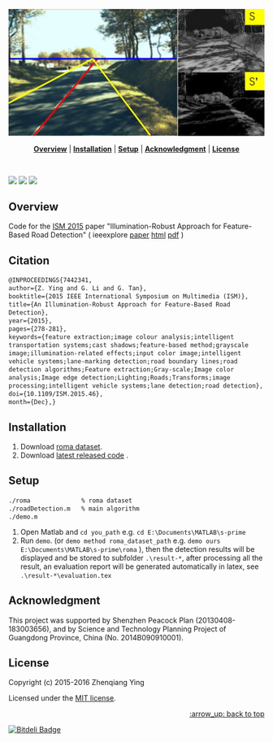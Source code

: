 
<p align="center">
<a name="top" href="#"><img src="doc/images/cover.jpg"></a>
</p>

<p align="center">
<b><a href="#overview">Overview</a></b>
|
<!-- <b><a href="#features">Features</a></b>
| -->
<b><a href="#installation">Installation</a></b>
|
<!-- <b><a href="#updating">Updating</a></b>
| -->
<b><a href="#setup">Setup</a></b>
|
<!-- <b><a href="#structure">Structure</a></b>
| -->
<b><a href="#acknowledgment">Acknowledgment</a></b>
|
<b><a href="#license">License</a></b>
</p>

<br>

<!-- CCF Ranking -->
<!-- https://img.shields.io/badge/color-brightgreen-brightgreen.svg?maxAge=2592000 -->

[![](http://img.shields.io/badge/license-MIT-blue.svg)][license]
[![](https://img.shields.io/badge/MATLAB-R2015*|R2014a-green.svg)](#)
[![](https://img.shields.io/badge/platform-Windows10-green.svg)](#)
<!--[![Github Releases](https://img.shields.io/github/downloads/atom/atom/latest/total.svg?maxAge=2592000)]()-->
<!-- [![](https://voting-badge.herokuapp.com/img?url=https://github.com/b4b4r07/dotfiles)][vote] -->
<!-- [![](https://img.shields.io/badge/documentation-etc-red.svg)][doc] -->

## Overview

Code for the [ISM 2015](http://www.ieeeism.com/) paper "Illumination-Robust Approach for Feature-Based Road Detection" 
( ieeexplore 
[paper](http://ieeexplore.ieee.org/xpls/abs_all.jsp?arnumber=7442341)
[html](http://ieeexplore.ieee.org/xpls/icp.jsp?arnumber=7442341)
[pdf](http://ieeexplore.ieee.org/stamp/stamp.jsp?tp=&arnumber=7442341)
)

## Citation

    @INPROCEEDINGS{7442341, 
    author={Z. Ying and G. Li and G. Tan}, 
    booktitle={2015 IEEE International Symposium on Multimedia (ISM)}, 
    title={An Illumination-Robust Approach for Feature-Based Road Detection}, 
    year={2015}, 
    pages={278-281}, 
    keywords={feature extraction;image colour analysis;intelligent transportation systems;cast shadows;feature-based method;grayscale image;illumination-related effects;input color image;intelligent vehicle systems;lane-marking detection;road boundary lines;road detection algorithms;Feature extraction;Gray-scale;Image color analysis;Image edge detection;Lighting;Roads;Transforms;image processing;intelligent vehicle systems;lane detection;road detection}, 
    doi={10.1109/ISM.2015.46}, 
    month={Dec},}

<!-- ## Contributions -->

## Installation

1. Download [roma dataset](http://www.lcpc.fr/english/products/image-databases/article/roma-road-markings-1817).
2. Download [latest released code](/releases/) .

## Setup

    ./roma              % roma dataset
    ./roadDetection.m   % main algorithm
    ./demo.m
    
1. Open Matlab and `cd you_path` e.g. `cd E:\Documents\MATLAB\s-prime`
2. Run `demo`. (or `demo method roma_dataset_path` e.g. `demo ours E:\Documents\MATLAB\s-prime\roma` ), then the detection results will be displayed and be stored to subfolder `.\result-*`, after processing all the result, an evaluation report will be generated automatically in latex, see `.\result-*\evaluation.tex` 

## Acknowledgment 

This project was supported by Shenzhen Peacock Plan (20130408-183003656), and by Science and Technology Planning Project of Guangdong Province, China (No. 2014B090910001).

## License

Copyright (c) 2015-2016 Zhenqiang Ying

Licensed under the [MIT license][license].

<p align="right"><a href="#top">:arrow_up: back to top</a></p>

[license]: ./LICENSE


[![Bitdeli Badge](https://d2weczhvl823v0.cloudfront.net/baidut/s-prime/trend.png)](https://bitdeli.com/free "Bitdeli Badge")

